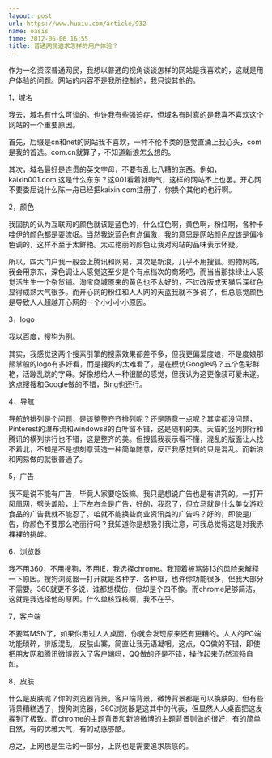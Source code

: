 ```yaml
---
layout: post
url: https://www.huxiu.com/article/932
name: oasis
time: 2012-06-06 16:55
title: 普通网民追求怎样的用户体验？
---
```

作为一名资深普通网民，我想以普通的视角谈谈怎样的网站是我喜欢的，这就是用户体验的问题。网站的内容不是我所控制的，我只谈其他的。

1，域名

我去，域名有什么可谈的。也许我有些强迫症，但域名有时真的是我喜不喜欢这个网站的一个重要原因。

首先，后缀是cn和net的网站我不喜欢，一种不伦不类的感觉直涌上我心头，com是我的首选。com.cn就算了，不知道新浪怎么想的。

其次，域名最好是连贯的英文字母，不要有乱七八糟的东西。例如，kaixin001.com,这是什么东东？这001看着就晦气，这样的网站不上也罢。开心网不要委屈说什么陈一舟已经把kaixin.com注册了，你换个其他的也行啊。

2，颜色

我固执的认为互联网的颜色就该是蓝色的，什么红色啊，黄色啊，粉红啊，各种卡哇伊的颜色都是耍流氓。当然我说蓝色有点偏激，我的意思是网站颜色应该是偏冷色调的，这样不至于太鲜艳。太过艳丽的颜色让我对网站的品味表示怀疑。

所以，四大门户我一般会上腾讯和网易，其次是新浪，几乎不用搜狐。购物网站，我会用京东，深色调让人感觉这至少是个有点档次的商场吧，而当当那抹绿让人感觉活生生一个杂货铺。淘宝商城原来的黄色也不太好的，不过改版成天猫后深红色显得成熟大气很多。而开心网的粉红和人人网的天蓝我就不多说了，但总感觉颜色是导致人人超越开心网的一个小小小小原因。

3，logo

我以百度，搜狗为例。

其实，我感觉这两个搜索引擎的搜索效果都差不多，但我更偏爱度娘，不是度娘那熊掌般的logo有多好看，而是搜狗的太难看了，是在模仿Google吗？五个色彩鲜艳，活蹦乱跳的字母。好像想给人一种很酷的感觉，但我认为这更像装可爱未遂。这点搜搜和Google做的不错，Bing也还行。

4，导航

导航的排列是个问题，是该整整齐齐排列呢？还是随意一点呢？其实都没问题，Pinterest的瀑布流和windows8的百叶窗不错，这是随机的美。天猫的竖列排行和腾讯的横列排行也不错，这是整齐的美。但搜狐我表示看不懂，混乱的版面让人找不着北，不知是不是想刻意营造一种简单随意，反正我感觉到的只是混乱。而新浪和网易做的就很普通了。

5，广告

我不是说不能有广告，毕竟人家要吃饭嘛。我只是想说广告也是有讲究的。一打开凤凰网，劈头盖脸，上下左右全是广告，好的，我忍了，但立马就是什么美女游戏食品的广告我就不能忍了。咱就不能换些商业资讯类的广告吗？好的，即使是广告，你颜色不要那么艳丽行吗？我知道你是想吸引我注意，可我总觉得这是对我赤裸裸的挑衅。

6，浏览器

我不用360，不用搜狗，不用IE，我选择chrome。我顶着被骂装13的风险来解释一下原因。搜狗浏览器一打开就是各种字、各种框，也许你功能很多，但我大部分不需要。360就更不多说，谁都想模仿，但却是个四不像。而chrome足够简洁，这就是我选择他的原因。什么单核双核啊，我不在乎。

7，客户端

不要骂MSN了，如果你用过人人桌面，你就会发现原来还有更糟的。人人的PC端功能琐碎，排版混乱，皮肤山寨，简直让我无语凝咽。这点，QQ做的不错，即使把朋友网和腾讯微博嵌入了客户端吗，QQ做的还是不错，操作起来仍然流畅自如。

8，皮肤

什么是皮肤呢？你的浏览器背景，客户端背景，微博背景都是可以换肤的。但有些背景糟糕透了，搜狗浏览器，360浏览器是这其中的代表，但显然人人桌面把这发挥到了极致。而chrome的主题背景和新浪微博的主题背景则做的很好，有的简单自然，有的优雅大气，有的动感够酷。

总之，上网也是生活的一部分，上网也是需要追求质感的。

